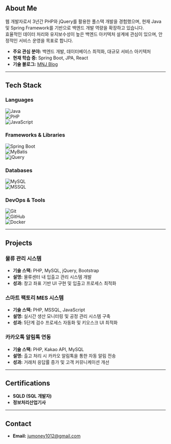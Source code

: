 ## **About Me**
웹 개발자로서 3년간 PHP와 jQuery를 활용한 풀스택 개발을 경험했으며, 현재 Java 및 Spring Framework를 기반으로 백엔드 개발 역량을 확장하고 있습니다.  
효율적인 데이터 처리와 유지보수성이 높은 백엔드 아키텍처 설계에 관심이 있으며, 안정적인 서비스 운영을 목표로 합니다.  

- **주요 관심 분야:** 백엔드 개발, 데이터베이스 최적화, 대규모 서비스 아키텍처  
- **현재 학습 중:** Spring Boot, JPA, React  
- **기술 블로그:** [MNJ Blog](https://proregular.github.io/archives/)  

---

## **Tech Stack**
### **Languages**
![Java](https://img.shields.io/badge/Java-007396?style=flat-square&logo=java&logoColor=white)  
![PHP](https://img.shields.io/badge/PHP-777BB4?style=flat-square&logo=php&logoColor=white)  
![JavaScript](https://img.shields.io/badge/JavaScript-F7DF1E?style=flat-square&logo=javascript&logoColor=black)  

### **Frameworks & Libraries**
![Spring Boot](https://img.shields.io/badge/Spring%20Boot-6DB33F?style=flat-square&logo=springboot&logoColor=white)  
![MyBatis](https://img.shields.io/badge/MyBatis-000000?style=flat-square&logo=mybatis&logoColor=white)  
![jQuery](https://img.shields.io/badge/jQuery-0769AD?style=flat-square&logo=jquery&logoColor=white)  

### **Databases**
![MySQL](https://img.shields.io/badge/MySQL-4479A1?style=flat-square&logo=mysql&logoColor=white)  
![MSSQL](https://img.shields.io/badge/SQL%20Server-CC2927?style=flat-square&logo=microsoft-sql-server&logoColor=white)  

### **DevOps & Tools**
![Git](https://img.shields.io/badge/Git-F05032?style=flat-square&logo=git&logoColor=white)  
![GitHub](https://img.shields.io/badge/GitHub-181717?style=flat-square&logo=github&logoColor=white)  
![Docker](https://img.shields.io/badge/Docker-2496ED?style=flat-square&logo=docker&logoColor=white)  

---

## **Projects**
### **물류 관리 시스템**
- **기술 스택:** PHP, MySQL, jQuery, Bootstrap  
- **설명:** 물류센터 내 입출고 관리 시스템 개발  
- **성과:** 창고 좌표 기반 UI 구현 및 입출고 프로세스 최적화  

### **스마트 팩토리 MES 시스템**
- **기술 스택:** PHP, MSSQL, JavaScript  
- **설명:** 실시간 생산 모니터링 및 공정 관리 시스템 구축  
- **성과:** 5단계 검수 프로세스 자동화 및 키오스크 UI 최적화  

### **카카오톡 알림톡 연동**
- **기술 스택:** PHP, Kakao API, MySQL  
- **설명:** 출고 처리 시 카카오 알림톡을 통한 자동 알림 전송  
- **성과:** 거래처 응답률 증가 및 고객 커뮤니케이션 개선  

---

## **Certifications**
- **SQLD (SQL 개발자)**  
- **정보처리산업기사**  

---

## **Contact**
- **Email:** jumoney1012@gmail.com  

